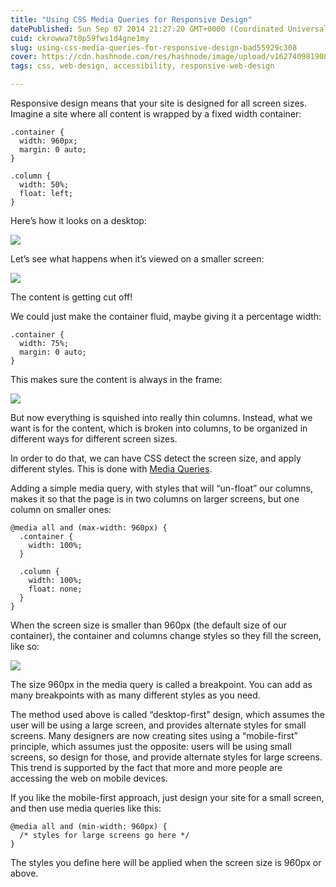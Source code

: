 ```yaml
---
title: "Using CSS Media Queries for Responsive Design"
datePublished: Sun Sep 07 2014 21:27:20 GMT+0000 (Coordinated Universal Time)
cuid: ckrowwa7t0p59fws1d4gne1my
slug: using-css-media-queries-for-responsive-design-bad55929c308
cover: https://cdn.hashnode.com/res/hashnode/image/upload/v1627409819080/Be6bEyBC2.png
tags: css, web-design, accessibility, responsive-web-design

---
```



Responsive design means that your site is designed for all screen sizes. Imagine a site where all content is wrapped by a fixed width container:

```
.container {
  width: 960px;
  margin: 0 auto;
}

.column {
  width: 50%;
  float: left;
}
```


Here’s how it looks on a desktop:

![](https://cdn.hashnode.com/res/hashnode/image/upload/v1627409813852/oWEa8nWai.png)

Let’s see what happens when it’s viewed on a smaller screen:

![](https://cdn.hashnode.com/res/hashnode/image/upload/v1627409815234/RNF2K9WQ-.png)

The content is getting cut off!

We could just make the container fluid, maybe giving it a percentage width:

```
.container {
  width: 75%;
  margin: 0 auto;
}
```


This makes sure the content is always in the frame:

![](https://cdn.hashnode.com/res/hashnode/image/upload/v1627409816578/AhA8vMztK.png)

But now everything is squished into really thin columns. Instead, what we want is for the content, which is broken into columns, to be organized in different ways for different screen sizes.

In order to do that, we can have CSS detect the screen size, and apply different styles. This is done with [Media Queries](https://developer.mozilla.org/en-US/docs/Web/Guide/CSS/Media_queries?redirectlocale=en-US&redirectslug=CSS%2FMedia_queries).

Adding a simple media query, with styles that will “un-float” our columns, makes it so that the page is in two columns on larger screens, but one column on smaller ones:

```
@media all and (max-width: 960px) {
  .container {
    width: 100%;
  }

  .column {
    width: 100%;
    float: none;
  }
}
```


When the screen size is smaller than 960px (the default size of our container), the container and columns change styles so they fill the screen, like so:

![](https://cdn.hashnode.com/res/hashnode/image/upload/v1627409817886/UW2xF4Y3-.png)

The size 960px in the media query is called a breakpoint. You can add as many breakpoints with as many different styles as you need.

The method used above is called “desktop-first” design, which assumes the user will be using a large screen, and provides alternate styles for small screens. Many designers are now creating sites using a “mobile-first” principle, which assumes just the opposite: users will be using small screens, so design for those, and provide alternate styles for large screens. This trend is supported by the fact that more and more people are accessing the web on mobile devices.

If you like the mobile-first approach, just design your site for a small screen, and then use media queries like this:

```
@media all and (min-width: 960px) {
  /* styles for large screens go here */
}
```


The styles you define here will be applied when the screen size is 960px or above.
